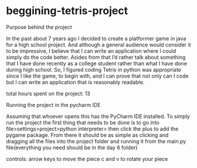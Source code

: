 # beggining-tetris-project

Purpose behind the project

In the past about 7 years ago I decided to create a platformer game in java for a high school project.
And although a general audience would consider it to be impressive, I believe that I can write an application where I could simply do the code better. 
Asides from that I’d rather talk about something that I have done recently as a college student rather than what I have done during high school.
So, I figured coding Tetris in python was appropriate since I like the game, to begin with, and I can prove that not only can I code but I can write 
an application that is reasonably readable.

total hours spent on the project: 13

Running the project in the pycharm IDE

Assuming that whoever opens this has the PyCharm IDE installed. To simply run the project the first thing that needs to be done is to go into 
file>settings>project>python interpreter> then click the plus to add the pygame package. From there it should be as simple as clicking and 
dragging all the files into the project folder and running it from the main.py file(everything you need should be in the day 6 folder)

controls:
arrow keys to move the piece
c and v to rotate your piece
